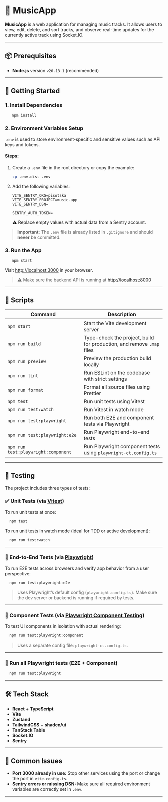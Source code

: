 # 🎵 MusicApp

**MusicApp** is a web application for managing music tracks. It allows users to view, edit, delete, and sort tracks, and observe real-time updates for the currently active track using Socket.IO.

---

## 📦 Prerequisites

- **Node.js** version `v20.13.1` (recommended)

---

## 🚀 Getting Started

### 1. Install Dependencies

```bash
   npm install
```

### 2. Environment Variables Setup

`.env` is used to store environment-specific and sensitive values such as API keys and tokens.

#### Steps:

1. Create a `.env` file in the root directory or copy the example:

   ```bash
   cp .env.dist .env
   ```

2. Add the following variables:

   ```env
   VITE_SENTRY_ORG=pisotska
   VITE_SENTRY_PROJECT=music-app
   VITE_SENTRY_DSN=

   SENTRY_AUTH_TOKEN=
   ```

   ⚠️ Replace empty values with actual data from a Sentry account.

> **Important:** The `.env` file is already listed in `.gitignore` and should **never** be committed.

### 3. Run the App

```bash
   npm start
```

Visit [http://localhost:3000](http://localhost:3000) in your browser.

> ⚠️ Make sure the backend API is running at [http://localhost:8000](http://localhost:8000)

---

## 📂 Scripts

| Command                             | Description                                                           |
| ----------------------------------- | --------------------------------------------------------------------- |
| `npm start`                         | Start the Vite development server                                     |
| `npm run build`                     | Type-check the project, build for production, and remove `.map` files |
| `npm run preview`                   | Preview the production build locally                                  |
| `npm run lint`                      | Run ESLint on the codebase with strict settings                       |
| `npm run format`                    | Format all source files using Prettier                                |
| `npm test`                          | Run unit tests using Vitest                                           |
| `npm run test:watch`                | Run Vitest in watch mode                                              |
| `npm run test:playwright`           | Run both E2E and component tests via Playwright                       |
| `npm run test:playwright:e2e`       | Run Playwright end-to-end tests                                       |
| `npm run test:playwright:component` | Run Playwright component tests using `playwright-ct.config.ts`        |

---

## 🧪 Testing

The project includes three types of tests:

### ✅ Unit Tests (via [Vitest](https://vitest.dev/))

To run unit tests at once:

```bash
  npm test
```

To run unit tests in watch mode (ideal for TDD or active development):

```bash
  npm run test:watch
```

---

### 🧪 End-to-End Tests (via [Playwright](https://playwright.dev/))

To run E2E tests across browsers and verify app behavior from a user perspective:

```bash
  npm run test:playwright:e2e
```

> Uses Playwright’s default config (`playwright.config.ts`). Make sure the dev server or backend is running if required by tests.

---

### 🧩 Component Tests (via [Playwright Component Testing](https://playwright.dev/docs/components/intro))

To test UI components in isolation with actual rendering:

```bash
  npm run test:playwright:component
```

> Uses a separate config file: `playwright-ct.config.ts`.

---

### 🔁 Run all Playwright tests (E2E + Component)

```bash
  npm run test:playwright
```

---

## 🛠 Tech Stack

- **React** + **TypeScript**
- **Vite**
- **Zustand**
- **TailwindCSS** + **shadcn/ui**
- **TanStack Table**
- **Socket.IO**
- **Sentry**

---

## 🐛 Common Issues

- **Port 3000 already in use:** Stop other services using the port or change the port in `vite.config.ts`.
- **Sentry errors or missing DSN:** Make sure all required environment variables are correctly set in `.env`.

---
